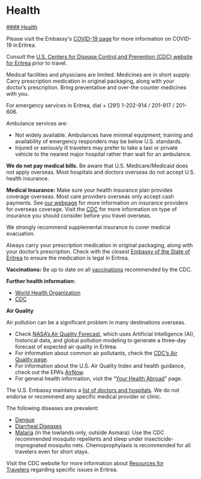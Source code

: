# Health

[#### Health](javascript:void(0); "Health")

Please visit the Embassy's [COVID-19 page](https://er.usembassy.gov/covid-19-information/) for more information on COVID-19 in Eritrea.

Consult the [U.S. Centers for Disease Control and Prevention (CDC) website for Eritrea](https://wwwnc.cdc.gov/travel/destinations/traveler/none/eritrea) prior to travel.

Medical facilities and physicians are limited. Medicines are in short supply. Carry prescription medication in original packaging, along with your doctor’s prescription. Bring preventative and over-the counter medicines with you.

For emergency services in Eritrea, dial + (291) 1-202-914 / 201-917 / 201-606.

Ambulance services are:

* Not widely available. Ambulances have minimal equipment; training and availability of emergency responders may be below U.S. standards.
* Injured or seriously ill travelers may prefer to take a taxi or private vehicle to the nearest major hospital rather than wait for an ambulance.

**We do not pay medical bills.** Be aware that U.S. Medicare/Medicaid does not apply overseas. Most hospitals and doctors overseas do not accept U.S. health insurance.

**Medical Insurance:** Make sure your health insurance plan provides coverage overseas. Most care providers overseas only accept cash payments. See [our webpage](https://travel.state.gov/content/travel/en/international-travel/before-you-go/your-health-abroad/insurance-providers-overseas.html) for more information on insurance providers for overseas coverage. Visit the [CDC](https://wwwnc.cdc.gov/travel/page/insurance) for more information on type of insurance you should consider before you travel overseas.

We strongly recommend supplemental insurance to cover medical evacuation.

Always carry your prescription medication in original packaging, along with your doctor’s prescription. Check with the closest [Embassy of the State of Eritrea](https://us.embassyeritrea.org/) to ensure the medication is legal in Eritrea.

**Vaccinations:** Be up to date on all [vaccinations](http://wwwnc.cdc.gov/travel/page/vaccinations.htm) recommended by the CDC.

**Further health information:**

* [World Health Organization](https://www.who.int/countries/)
* [CDC](http://wwwnc.cdc.gov/travel/)

**Air Quality**

Air pollution can be a significant problem in many destinations overseas.

* Check [NASA’s Air Quality Forecast](https://aeronet.gsfc.nasa.gov/new_web/aqforecast), which uses Artificial Intelligence (AI), historical data, and global pollution modeling to generate a three-day forecast of expected air quality in Eritrea.
* For information about common air pollutants, check the [CDC’s Air Quality page](https://www.cdc.gov/air-quality/pollutants/).
* For information about the U.S. Air Quality Index and health guidance, check out the EPA’s [AirNow](https://www.airnow.gov/aqi/aqi-basics/).
* For general health information, visit the “[Your Health Abroad](https://travel.state.gov/content/travel/en/international-travel/before-you-go/your-health-abroad.html)” page.

The U.S. Embassy maintains a [list of doctors and hospitals](https://er.usembassy.gov/wp-content/uploads/sites/216/Local-Health-Care-Providers-and-Facilities-.pdf). We do not endorse or recommend any specific medical provider or clinic.

The following diseases are prevalent:

* [Dengue](https://www.cdc.gov/dengue/)
* [Diarrheal Diseases](https://wwwnc.cdc.gov/travel/page/travelers-diarrhea)
* [Malaria](https://www.cdc.gov/parasites/malaria/index.html) (in the lowlands only, outside Asmara): Use the CDC recommended mosquito repellents and sleep under insecticide-impregnated mosquito nets. Chemoprophylaxis is recommended for all travelers even for short stays.

Visit the CDC website for more information about [Resources for Travelers](https://wwwnc.cdc.gov/travel/page/traveler-information-center) regarding specific issues in Eritrea.